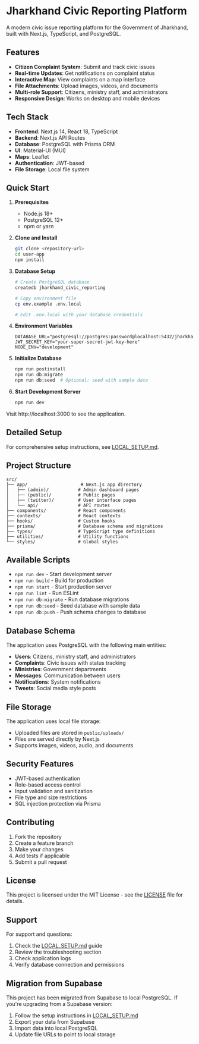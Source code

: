 # Jharkhand Civic Reporting Platform

A modern civic issue reporting platform for the Government of Jharkhand, built with Next.js, TypeScript, and PostgreSQL.

## Features

- **Citizen Complaint System**: Submit and track civic issues
- **Real-time Updates**: Get notifications on complaint status
- **Interactive Map**: View complaints on a map interface
- **File Attachments**: Upload images, videos, and documents
- **Multi-role Support**: Citizens, ministry staff, and administrators
- **Responsive Design**: Works on desktop and mobile devices

## Tech Stack

- **Frontend**: Next.js 14, React 18, TypeScript
- **Backend**: Next.js API Routes
- **Database**: PostgreSQL with Prisma ORM
- **UI**: Material-UI (MUI)
- **Maps**: Leaflet
- **Authentication**: JWT-based
- **File Storage**: Local file system

## Quick Start

1. **Prerequisites**
   - Node.js 18+
   - PostgreSQL 12+
   - npm or yarn

2. **Clone and Install**
   ```bash
   git clone <repository-url>
   cd user-app
   npm install
   ```

3. **Database Setup**
   ```bash
   # Create PostgreSQL database
   createdb jharkhand_civic_reporting
   
   # Copy environment file
   cp env.example .env.local
   
   # Edit .env.local with your database credentials
   ```

4. **Environment Variables**
   ```env
   DATABASE_URL="postgresql://postgres:password@localhost:5432/jharkhand_civic_reporting"
   JWT_SECRET_KEY="your-super-secret-jwt-key-here"
   NODE_ENV="development"
   ```

5. **Initialize Database**
   ```bash
   npm run postinstall
   npm run db:migrate
   npm run db:seed  # Optional: seed with sample data
   ```

6. **Start Development Server**
   ```bash
   npm run dev
   ```

Visit http://localhost:3000 to see the application.

## Detailed Setup

For comprehensive setup instructions, see [LOCAL_SETUP.md](./LOCAL_SETUP.md).

## Project Structure

```
src/
├── app/                    # Next.js app directory
│   ├── (admin)/           # Admin dashboard pages
│   ├── (public)/          # Public pages
│   ├── (twitter)/         # User interface pages
│   └── api/               # API routes
├── components/            # React components
├── contexts/              # React contexts
├── hooks/                 # Custom hooks
├── prisma/                # Database schema and migrations
├── types/                 # TypeScript type definitions
├── utilities/             # Utility functions
└── styles/                # Global styles
```

## Available Scripts

- `npm run dev` - Start development server
- `npm run build` - Build for production
- `npm run start` - Start production server
- `npm run lint` - Run ESLint
- `npm run db:migrate` - Run database migrations
- `npm run db:seed` - Seed database with sample data
- `npm run db:push` - Push schema changes to database

## Database Schema

The application uses PostgreSQL with the following main entities:
- **Users**: Citizens, ministry staff, and administrators
- **Complaints**: Civic issues with status tracking
- **Ministries**: Government departments
- **Messages**: Communication between users
- **Notifications**: System notifications
- **Tweets**: Social media style posts

## File Storage

The application uses local file storage:
- Uploaded files are stored in `public/uploads/`
- Files are served directly by Next.js
- Supports images, videos, audio, and documents

## Security Features

- JWT-based authentication
- Role-based access control
- Input validation and sanitization
- File type and size restrictions
- SQL injection protection via Prisma

## Contributing

1. Fork the repository
2. Create a feature branch
3. Make your changes
4. Add tests if applicable
5. Submit a pull request

## License

This project is licensed under the MIT License - see the [LICENSE](LICENSE) file for details.

## Support

For support and questions:
1. Check the [LOCAL_SETUP.md](./LOCAL_SETUP.md) guide
2. Review the troubleshooting section
3. Check application logs
4. Verify database connection and permissions

## Migration from Supabase

This project has been migrated from Supabase to local PostgreSQL. If you're upgrading from a Supabase version:
1. Follow the setup instructions in [LOCAL_SETUP.md](./LOCAL_SETUP.md)
2. Export your data from Supabase
3. Import data into local PostgreSQL
4. Update file URLs to point to local storage
